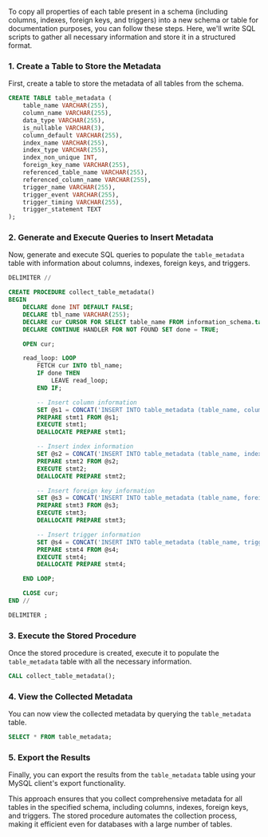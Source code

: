 To copy all properties of each table present in a schema (including columns, indexes, foreign keys, and triggers) into a new schema or table for documentation purposes, you can follow these steps. Here, we'll write SQL scripts to gather all necessary information and store it in a structured format.

### 1. Create a Table to Store the Metadata

First, create a table to store the metadata of all tables from the schema.

```sql
CREATE TABLE table_metadata (
    table_name VARCHAR(255),
    column_name VARCHAR(255),
    data_type VARCHAR(255),
    is_nullable VARCHAR(3),
    column_default VARCHAR(255),
    index_name VARCHAR(255),
    index_type VARCHAR(255),
    index_non_unique INT,
    foreign_key_name VARCHAR(255),
    referenced_table_name VARCHAR(255),
    referenced_column_name VARCHAR(255),
    trigger_name VARCHAR(255),
    trigger_event VARCHAR(255),
    trigger_timing VARCHAR(255),
    trigger_statement TEXT
);
```

### 2. Generate and Execute Queries to Insert Metadata

Now, generate and execute SQL queries to populate the `table_metadata` table with information about columns, indexes, foreign keys, and triggers.

```sql
DELIMITER //

CREATE PROCEDURE collect_table_metadata()
BEGIN
    DECLARE done INT DEFAULT FALSE;
    DECLARE tbl_name VARCHAR(255);
    DECLARE cur CURSOR FOR SELECT table_name FROM information_schema.tables WHERE table_schema = 'eddb';
    DECLARE CONTINUE HANDLER FOR NOT FOUND SET done = TRUE;

    OPEN cur;

    read_loop: LOOP
        FETCH cur INTO tbl_name;
        IF done THEN
            LEAVE read_loop;
        END IF;

        -- Insert column information
        SET @s1 = CONCAT('INSERT INTO table_metadata (table_name, column_name, data_type, is_nullable, column_default) SELECT "', tbl_name, '", column_name, data_type, is_nullable, column_default FROM information_schema.columns WHERE table_name = "', tbl_name, '" AND table_schema = ''eddb'';');
        PREPARE stmt1 FROM @s1;
        EXECUTE stmt1;
        DEALLOCATE PREPARE stmt1;

        -- Insert index information
        SET @s2 = CONCAT('INSERT INTO table_metadata (table_name, index_name, index_type, index_non_unique) SELECT "', tbl_name, '", index_name, index_type, non_unique FROM information_schema.statistics WHERE table_name = "', tbl_name, '" AND table_schema = ''eddb'';');
        PREPARE stmt2 FROM @s2;
        EXECUTE stmt2;
        DEALLOCATE PREPARE stmt2;

        -- Insert foreign key information
        SET @s3 = CONCAT('INSERT INTO table_metadata (table_name, foreign_key_name, referenced_table_name, referenced_column_name) SELECT "', tbl_name, '", constraint_name, referenced_table_name, referenced_column_name FROM information_schema.key_column_usage WHERE table_name = "', tbl_name, '" AND table_schema = ''eddb'' AND referenced_table_name IS NOT NULL;');
        PREPARE stmt3 FROM @s3;
        EXECUTE stmt3;
        DEALLOCATE PREPARE stmt3;

        -- Insert trigger information
        SET @s4 = CONCAT('INSERT INTO table_metadata (table_name, trigger_name, trigger_event, trigger_timing, trigger_statement) SELECT "', tbl_name, '", trigger_name, event_manipulation, action_timing, action_statement FROM information_schema.triggers WHERE event_object_table = "', tbl_name, '" AND trigger_schema = ''eddb'';');
        PREPARE stmt4 FROM @s4;
        EXECUTE stmt4;
        DEALLOCATE PREPARE stmt4;

    END LOOP;

    CLOSE cur;
END //

DELIMITER ;
```

### 3. Execute the Stored Procedure

Once the stored procedure is created, execute it to populate the `table_metadata` table with all the necessary information.

```sql
CALL collect_table_metadata();
```

### 4. View the Collected Metadata

You can now view the collected metadata by querying the `table_metadata` table.

```sql
SELECT * FROM table_metadata;
```

### 5. Export the Results

Finally, you can export the results from the `table_metadata` table using your MySQL client's export functionality.

This approach ensures that you collect comprehensive metadata for all tables in the specified schema, including columns, indexes, foreign keys, and triggers. The stored procedure automates the collection process, making it efficient even for databases with a large number of tables.
